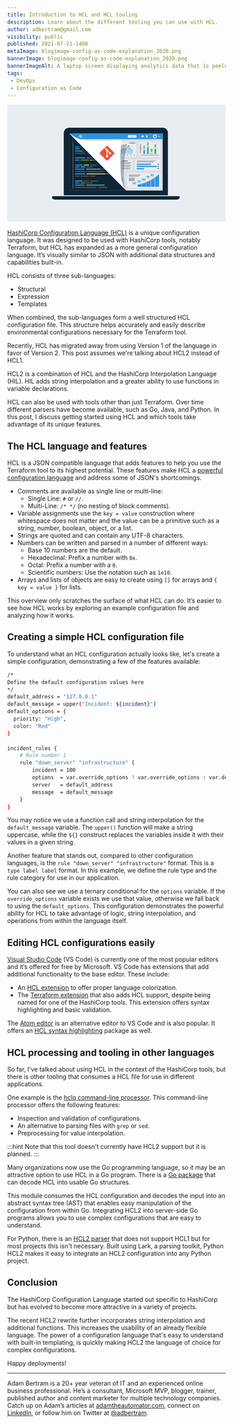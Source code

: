 ```yaml
---
title: Introduction to HCL and HCL tooling
description: Learn about the different tooling you can use with HCL.
author: adbertram@gmail.com
visibility: public
published: 2021-07-21-1400
metaImage: blogimage-config-as-code-explanation_2020.png
bannerImage: blogimage-config-as-code-explanation_2020.png
bannerImageAlt: A laptop screen displaying analytics data that is peeled up on one corner showing the code behind it
tags:
 - DevOps
 - Configuration as Code
---
```


![A laptop screen displaying analytics data that is peeled up on one corner showing the code behind it](blogimage-config-as-code-explanation_2020.png)

[HashiCorp Configuration Language (HCL)](https://www.terraform.io/docs/configuration/index.html) is a unique configuration language. It was designed to be used with HashiCorp tools, notably Terraform, but HCL has expanded as a more general configuration language. It’s visually similar to JSON with additional data structures and capabilities built-in.

HCL consists of three sub-languages: 

- Structural
- Expression
- Templates 

When combined, the sub-languages form a well structured HCL configuration file. This structure helps accurately and easily describe environmental configurations necessary for the Terraform tool.

Recently, HCL has migrated away from using Version 1 of the language in favor of Version 2. This post assumes we're talking about HCL2 instead of HCL1. 

HCL2 is a combination of HCL and the HashiCorp Interpolation Language (HIL). HIL adds string interpolation and a greater ability to use functions in variable declarations.

HCL can also be used with tools other than just Terraform. Over time different parsers have become available, such as Go, Java, and Python. In this post, I discuss getting started using HCL and which tools take advantage of its unique features.

## The HCL language and features

HCL is a JSON compatible language that adds features to help you use the Terraform tool to its highest potential. These features make HCL a [powerful configuration language](https://github.com/hashicorp/hcl/blob/hcl2/hclsyntax/spec.md) and address some of JSON's shortcomings.

- Comments are available as single line or multi-line:
    - Single Line: `#` or `//`.
    - Multi-Line: `/* */` (no nesting of block comments).
- Variable assignments use the `key = value` construction where whitespace does not matter and the value can be a primitive such as a string, number, boolean, object, or a list.
- Strings are quoted and can contain any UTF-8 characters.
- Numbers can be written and parsed in a number of different ways:
    - Base 10 numbers are the default.
    - Hexadecimal: Prefix a number with `0x`.
    - Octal: Prefix a number with a `0`.
    - Scientific numbers: Use the notation such as `1e10`.
- Arrays and lists of objects are easy to create using `[]` for arrays and `{ key = value }` for lists.

This overview only scratches the surface of what HCL can do. It’s easier to see how HCL works by exploring an example configuration file and analyzing how it works.

## Creating a simple HCL configuration file

To understand what an HCL configuration actually looks like, let's create a simple configuration, demonstrating a few of the features available:

```bash
/*
Define the default configuration values here
*/
default_address = "127.0.0.1"
default_message = upper("Incident: ${incident}")
default_options = {
  priority: "High",
  color: "Red"
}

incident_rules {
	# Rule number 1
	rule "down_server" "infrastructure" {
		incident = 100
		options  = var.override_options ? var.override_options : var.default_options
		server   = default_address
		message  = default_message
	}
}
```

You may notice we use a function call and string interpolation for the `default_message` variable. The `upper()` function will make a string uppercase, while the `${}` construct replaces the variables inside it with their values in a given string.

Another feature that stands out, compared to other configuration languages, is the `rule "down_server" "infrastructure"` format. This is a `type label label` format. In this example, we define the rule type and the rule category for use in our application.

You can also see we use a ternary conditional for the `options` variable. If the `override_options` variable exists we use that value, otherwise we fall back to using the `default_options`. This configuration demonstrates the powerful ability for HCL to take advantage of logic, string interpolation, and operations from within the language itself.

## Editing HCL configurations easily

[Visual Studio Code](https://code.visualstudio.com/) (VS Code) is currently one of the most popular editors and it’s offered for free by Microsoft. VS Code has extensions that add additional functionality to the base editor. These include:

- An [HCL extension](https://marketplace.visualstudio.com/items?itemName=wholroyd.HCL) to offer proper language colorization.
- The [Terraform extension](https://marketplace.visualstudio.com/items?itemName=4ops.terraform) that also adds HCL support, despite being named for one of the HashiCorp tools. This extension offers syntax highlighting and basic validation.

The [Atom editor](https://atom.io/) is an alternative editor to VS Code and is also popular. It offers an [HCL syntax highlighting](https://atom.io/packages/language-hcl) package as well. 

## HCL processing and tooling in other languages

So far, I've talked about using HCL in the context of the HashiCorp tools, but there is other tooling that consumes a HCL file for use in different applications. 

One example is the [hclq command-line processor](https://github.com/mattolenik/hclq). This command-line processor offers the following features:

- Inspection and validation of configurations.
- An alternative to parsing files with `grep` or `sed`.
- Preprocessing for value interpolation.

:::hint
Note that this tool doesn't currently have HCL2 support but it is planned.
:::

Many organizations now use the Go programming language, so it may be an attractive option to use HCL in a Go program. There is a [Go package](https://godoc.org/github.com/hashicorp/hcl) that can decode HCL into usable Go structures.

This module consumes the HCL configuration and decodes the input into an abstract syntax tree (AST) that enables easy manipulation of the configuration from within Go. Integrating HCL2 into server-side Go programs allows you to use complex configurations that are easy to understand.

For Python, there is an [HCL2 parser](https://pypi.org/project/python-hcl2/) that does not support HCL1 but for most projects this isn't necessary. Built using Lark, a parsing toolkit, Python HCL2 makes it easy to integrate an HCL2 configuration into any Python project.

## Conclusion

The HashiCorp Configuration Language started out specific to HashiCorp but has evolved to become more attractive in a variety of projects. 

The recent HCL2 rewrite further incorporates string interpolation and additional functions. This increases the usability of an already flexible language. The power of a configuration language that's easy to understand with built-in templating, is quickly making HCL2 the language of choice for complex configurations.

Happy deployments!

---

Adam Bertram is a 20+ year veteran of IT and an experienced online business professional. He’s a consultant, Microsoft MVP, blogger, trainer, published author and content marketer for multiple technology companies. Catch up on Adam’s articles at [adamtheautomator.com](http://adamtheautomator.com/), connect on [LinkedIn](https://www.linkedin.com/in/adbertram), or follow him on Twitter at [@adbertram](https://twitter.com/adbertram).

